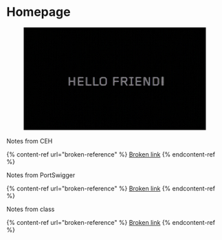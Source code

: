 # Homepage

<figure><img src=".gitbook/assets/image.png" alt=""><figcaption></figcaption></figure>

Notes from CEH

{% content-ref url="broken-reference" %}
[Broken link](broken-reference)
{% endcontent-ref %}

Notes from PortSwigger

{% content-ref url="broken-reference" %}
[Broken link](broken-reference)
{% endcontent-ref %}

Notes from class

{% content-ref url="broken-reference" %}
[Broken link](broken-reference)
{% endcontent-ref %}
